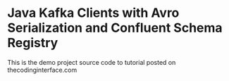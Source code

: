 # Java Kafka Clients with Avro Serialization and Confluent Schema Registry

This is the demo project source code to tutorial posted on thecodinginterface.com

